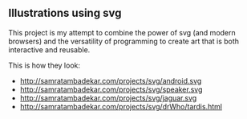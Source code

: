 ## Illustrations using svg 

  This project is my attempt to combine the power of svg (and modern browsers) and the versatility of programming to create art that is both interactive and reusable.
  
  This is how they look:
  - http://samratambadekar.com/projects/svg/android.svg
  - http://samratambadekar.com/projects/svg/speaker.svg
  - http://samratambadekar.com/projects/svg/jaguar.svg
  - http://samratambadekar.com/projects/svg/drWho/tardis.html
  

